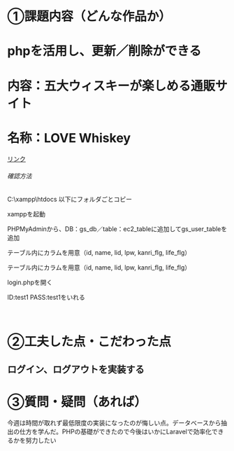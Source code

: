 <h1>①課題内容（どんな作品か）</h1>
<h1>phpを活用し、更新／削除ができる</h1>
<h1>内容：五大ウィスキーが楽しめる通販サイト</h3>
<h1>名称：LOVE Whiskey</h1>

<a href="http://with-food.site/ec2/login.php" target="_blank">リンク</a>
<h6>確認方法</h6>
<p>C:\xampp\htdocs 以下にフォルダごとコピー</p>
<p>xamppを起動</P>
<p>PHPMyAdminから、DB：gs_db／table：ec2_tableに追加してgs_user_tableを追加</p>
<p>テーブル内にカラムを用意（id, name, lid, lpw, kanri_flg, life_flg）</p>
<p>テーブル内にカラムを用意（id, name, lid, lpw, kanri_flg, life_flg）</p>
<p>login.phpを開く<p>
<p>ID:test1 PASS:test1をいれる<p>
<br>
                                                      
<h1>②工夫した点・こだわった点</h1>
<h2>ログイン、ログアウトを実装する</h2>
                                                      
<h1>③質問・疑問（あれば）</h1>
<p>今週は時間が取れず最低限度の実装になったのが悔しい点。データベースから抽出の仕方を学んだ。PHPの基礎ができたので今後はいかにLaravelで効率化できるかを努力したい</p>
<br>
